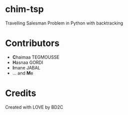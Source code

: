 # chim-tsp
Travelling Salesman Problem in Python with backtracking

# Contributors
* **C**haimaa TEGMOUSSE
* **H**asnaa GORDI
* **I**mane JABAL
* ... and **M**e

# Credits
Created with LOVE by BD2C